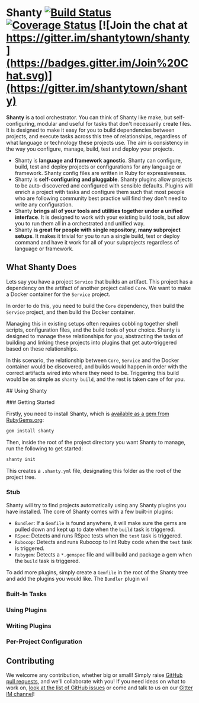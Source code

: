 # Shanty [![Build Status](https://travis-ci.org/shantytown/shanty.svg?branch=master)](https://travis-ci.org/shantytown/shanty) [![Coverage Status](https://coveralls.io/repos/shantytown/shanty/badge.png?branch=master)](https://coveralls.io/r/shantytown/shanty?branch=master) [![Join the chat at https://gitter.im/shantytown/shanty](https://badges.gitter.im/Join%20Chat.svg)](https://gitter.im/shantytown/shanty)

**Shanty** is a tool orchestrator. You can think of Shanty like make, but self-configuring, modular and useful for tasks that don't necessarily create files. It is designed to make it easy for you to build dependencies between projects, and execute tasks across this tree of relationships, regardless of what language or technology these projects use. The aim is consistency in the way you configure, manage, build, test and deploy your projects.

* Shanty is **language and framework agnostic**. Shanty can configure, build, test and deploy projects or configurations for any language or framework. Shanty config files are written in Ruby for expressiveness.
* Shanty is **self-configuring and pluggable**. Shanty plugins allow projects to be auto-discovered and configured with sensible defaults. Plugins will enrich a project with tasks and configure them such that most people who are following community best practice will find they don't need to write any configuration.
* Shanty **brings all of your tools and utilities together under a unified interface**. It is designed to work with your existing build tools, but allow you to run them all in a orchestrated and unified way.
* Shanty **is great for people with single repository, many subproject setups**. It makes it trivial for you to run a single build, test or deploy command and have it work for all of your subprojects regardless of language or framework.

## What Shanty Does

Lets say you have a project `Service` that builds an artifact. This project has a dependency on the artifact of another  project called `Core`. We want to make a Docker container for the `Service` project.

In order to do this, you need to build the `Core` dependency, then build the `Service` project, and then build the Docker container.

Managing this in existing setups often requires cobbling together shell scripts, configuration files, and the build tools of your choice. Shanty is designed to manage these relationships for you, abstracting the tasks of building and linking these projects into plugins that get auto-triggered based on these relationships.

In this scenario, the relationship between `Core`, `Service` and the Docker container would be discovered, and builds would happen in order with the correct artifacts wired into where they need to be. Triggering this build would be as simple as `shanty build`, and the rest is taken care of for you.

## Using Shanty

### Getting Started

Firstly, you need to install Shanty, which is [available as a gem from RubyGems.org](https://rubygems.org/gems/shanty):

```sh
gem install shanty
```

Then, inside the root of the project directory you want Shanty to manage, run the following to get started:

```sh
shanty init
```

This creates a `.shanty.yml` file, designating this folder as the root of the project tree.

### Stub

Shanty will try to find projects automatically using any Shanty plugins you have installed. The core of Shanty comes with a few built-in plugins:

* `Bundler`: If a `Gemfile` is found anywhere, it will make sure the gems are pulled down and kept up to date when the `build` task is triggered.
* `RSpec`: Detects and runs RSpec tests when the `test` task is triggered.
* `Rubocop`: Detects and runs Rubocop to lint Ruby code when the `test` task is triggered.
* `Rubygem`: Detects a `*.gemspec` file and will build and package a gem when the `build` task is triggered.

To add more plugins, simply create a `Gemfile` in the root of the Shanty tree and add the plugins you would like. The `Bundler` plugin wil

### Built-In Tasks

### Using Plugins

### Writing Plugins

### Per-Project Configuration

## Contributing

We welcome any contribution, whether big or small! Simply raise [GitHub pull requests](/pulls), and we'll collaborate with you! If you need ideas on what to work on, [look at the list of GitHub issues](/issues) or come and talk to us on our [Gitter IM channel](https://gitter.im/shantytown/shanty)!
